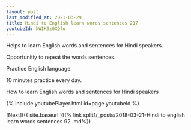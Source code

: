 ```yaml
---
layout: post
last_modified_at: 2021-03-29
title: Hindi to English learn words sentences 217 
youtubeId: kWIK9zGXQfo
---
```

 
 
Helps to learn English words and sentences for Hindi speakers.

Opportunitiy to repeat the words sentences. 

Practice English language. 
 
10 minutes practice every day. 
 
How to learn English words and sentences for Hindi speakers 
 
{% include youtubePlayer.html id=page.youtubeId %}
 
 
[Next]({{ site.baseurl }}{% link  split1/_posts/2018-03-21-Hindi to english learn words sentences 92 .md%})
 
